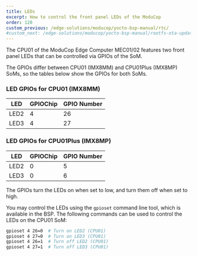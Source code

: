 ```yaml
---
title: LEDs
excerpt: How to control the front panel LEDs of the ModuCop
order: 120
custom_previous: /edge-solutions/moducop/yocto-bsp-manual/rtc/
#custom_next: /edge-solutions/moducop/yocto-bsp-manual/rootfs-ota-update/
---
```


The CPU01 of the ModuCop Edge Computer MEC01/02 features two front panel LEDs that can be controlled via GPIOs of the SoM.

The GPIOs differ between CPU01 (IMX8MM) and CPU01Plus (IMX8MP) SoMs, so the tables below show the GPIOs for both SoMs.

### LED GPIOs for CPU01 (IMX8MM)

| LED  | GPIOChip | GPIO Number |
| ---- | -------- | ----------- |
| LED2 | 4        | 26          |
| LED3 | 4        | 27          |

### LED GPIOs for CPU01Plus (IMX8MP)

| LED  | GPIOChip | GPIO Number |
| ---- | -------- | ----------- |
| LED2 | 0        | 5           |
| LED3 | 0        | 6           |

The GPIOs turn the LEDs on when set to low, and turn them off when set to high.

You may control the LEDs using the `gpioset` command line tool, which is available in the BSP. The following commands can be used to control the LEDs on the CPU01 SoM:

```bash
gpioset 4 26=0  # Turn on LED2 (CPU01)
gpioset 4 27=0  # Turn on LED3 (CPU01)
gpioset 4 26=1  # Turn off LED2 (CPU01)
gpioset 4 27=1  # Turn off LED3 (CPU01)
```
